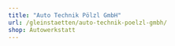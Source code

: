 ```yaml
---
title: "Auto Technik Pölzl GmbH"
url: /gleinstaetten/auto-technik-poelzl-gmbh/
shop: Autowerkstatt
---
```

